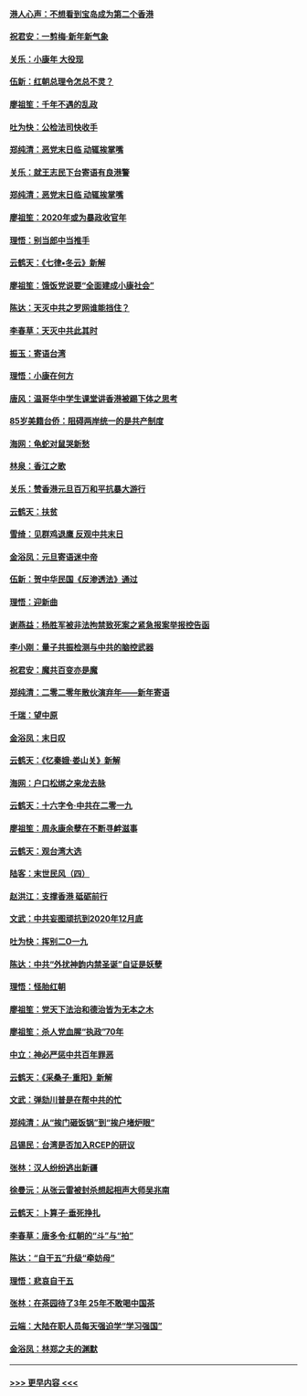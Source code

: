 #### [港人心声：不想看到宝岛成为第二个香港](../pages/nsc993/n11778817.md?t=01091522) 
#### [祝君安：一剪梅‧新年新气象](../pages/nsc993/n11776340.md?t=01091522) 
#### [关乐：小康年 大役现](../pages/nsc993/n11774213.md?t=01091522) 
#### [伍新：红朝总理令怎总不灵？](../pages/nsc993/n11770813.md?t=01091522) 
#### [廖祖笙：千年不遇的乱政](../pages/nsc993/n11770373.md?t=01091522) 
#### [吐为快：公检法司快收手](../pages/nsc993/n11770359.md?t=01091522) 
#### [郑纯清：恶党末日临 动辄挨掌嘴](../pages/nsc993/n11769912.md?t=01091522) 
#### [关乐：就王志民下台寄语有良港警](../pages/nsc993/n11769903.md?t=01091522) 
#### [郑纯清：恶党末日临 动辄挨掌嘴](../pages/nsc993/n11769356.md?t=01091522) 
#### [廖祖笙：2020年或为暴政收官年](../pages/nsc993/n11768216.md?t=01091522) 
#### [理悟：别当郎中当推手](../pages/nsc993/n11768243.md?t=01091522) 
#### [云鹤天：《七律▪冬云》新解](../pages/nsc993/n11768204.md?t=01091522) 
#### [廖祖笙：饿饭党说要“全面建成小康社会”](../pages/nsc993/n11767482.md?t=01091522) 
#### [陈达：天灭中共之罗网谁能挡住？](../pages/nsc993/n11767465.md?t=01091522) 
#### [李春草：天灭中共此其时](../pages/nsc993/n11767452.md?t=01091522) 
#### [振玉：寄语台湾](../pages/nsc993/n11767432.md?t=01091522) 
#### [理悟：小康在何方](../pages/nsc993/n11767394.md?t=01091522) 
#### [唐风：温哥华中学生课堂讲香港被踢下体之思考](../pages/nsc993/n11766848.md?t=01091522) 
#### [85岁美籍台侨：阻碍两岸统一的是共产制度](../pages/nsc993/n11765043.md?t=01091522) 
#### [海网：龟蛇对鼠哭新愁](../pages/nsc993/n11764895.md?t=01091522) 
#### [林泉：香江之歌](../pages/nsc993/n11764415.md?t=01091522) 
#### [关乐：赞香港元旦百万和平抗暴大游行](../pages/nsc993/n11764382.md?t=01091522) 
#### [云鹤天：扶贫](../pages/nsc993/n11764245.md?t=01091522) 
#### [雪绮：见群鸡退鹰  反观中共末日](../pages/nsc993/n11762112.md?t=01091522) 
#### [金浴凤：元旦寄语迷中帝](../pages/nsc993/n11761788.md?t=01091522) 
#### [伍新：贺中华民国《反渗透法》通过](../pages/nsc993/n11761994.md?t=01091522) 
#### [理悟：迎新曲](../pages/nsc993/n11761152.md?t=01091522) 
#### [谢燕益：杨胜军被非法拘禁致死案之紧急报案举报控告函](../pages/nsc993/n11756134.md?t=01091522) 
#### [李小刚：量子共振检测与中共的脑控武器](../pages/nsc993/n11754518.md?t=01091522) 
#### [祝君安：魔共百变亦是魔](../pages/nsc993/n11754469.md?t=01091522) 
#### [郑纯清：二零二零年散伙演弃年——新年寄语](../pages/nsc993/n11754195.md?t=01091522) 
#### [千瑞：望中原](../pages/nsc993/n11754159.md?t=01091522) 
#### [金浴凤：末日叹](../pages/nsc993/n11752359.md?t=01091522) 
#### [云鹤天：《忆秦娥‧娄山关》新解](../pages/nsc993/n11752348.md?t=01091522) 
#### [海网：户口松绑之来龙去脉](../pages/nsc993/n11752328.md?t=01091522) 
#### [云鹤天：十六字令‧中共在二零一九](../pages/nsc993/n11752305.md?t=01091522) 
#### [廖祖笙：周永康余孽在不断寻衅滋事](../pages/nsc993/n11751013.md?t=01091522) 
#### [云鹤天：观台湾大选](../pages/nsc993/n11751007.md?t=01091522) 
#### [陆客：末世民风（四）](../pages/nsc993/n11749203.md?t=01091522) 
#### [赵洪江：支撑香港 砥砺前行](../pages/nsc993/n11748482.md?t=01091522) 
#### [文武：中共妄图顽抗到2020年12月底](../pages/nsc993/n11748446.md?t=01091522) 
#### [吐为快：挥别二O一九](../pages/nsc993/n11748411.md?t=01091522) 
#### [陈达：中共“外扰神韵内禁圣诞”自证是妖孽](../pages/nsc993/n11748226.md?t=01091522) 
#### [理悟：怪胎红朝](../pages/nsc993/n11748206.md?t=01091522) 
#### [廖祖笙：党天下法治和德治皆为无本之木](../pages/nsc993/n11748135.md?t=01091522) 
#### [廖祖笙：杀人党血腥“执政”70年](../pages/nsc993/n11745144.md?t=01091522) 
#### [中立：神必严惩中共百年罪恶](../pages/nsc993/n11744970.md?t=01091522) 
#### [云鹤天：《采桑子‧重阳》新解](../pages/nsc993/n11744948.md?t=01091522) 
#### [文武：弹劾川普是在帮中共的忙](../pages/nsc993/n11744758.md?t=01091522) 
#### [郑纯清：从“挨门砸饭锅”到“挨户堵炉眼”](../pages/nsc993/n11744745.md?t=01091522) 
#### [吕锡民：台湾是否加入RCEP的研议](../pages/nsc993/n11744701.md?t=01091522) 
#### [张林：汉人纷纷逃出新疆](../pages/nsc993/n11743530.md?t=01091522) 
#### [徐曼沅：从张云雷被封杀想起相声大师吴兆南](../pages/nsc993/n11741816.md?t=01091522) 
#### [云鹤天：卜算子‧垂死挣扎](../pages/nsc993/n11739956.md?t=01091522) 
#### [李春草：唐多令‧红朝的“斗”与“拍”](../pages/nsc993/n11739830.md?t=01091522) 
#### [陈达：“自干五”升级“牵妨母”](../pages/nsc993/n11739724.md?t=01091522) 
#### [理悟：悲哀自干五](../pages/nsc993/n11739547.md?t=01091522) 
#### [张林：在茶园待了3年 25年不敢喝中国茶](../pages/nsc993/n11739240.md?t=01091522) 
#### [云端：大陆在职人员每天强迫学“学习强国”](../pages/nsc993/n11738735.md?t=01091522) 
#### [金浴凤：林郑之夫的渊默](../pages/nsc993/n11737735.md?t=01091522) 

----
#### [ >>> 更早内容 <<< ](../indexes/nsc993-earlier.md)
